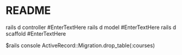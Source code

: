 # README

rails d controller #EnterTextHere
rails d model #EnterTextHere
rails d scaffold #EnterTextHere

$rails console
ActiveRecord::Migration.drop_table(:courses)
